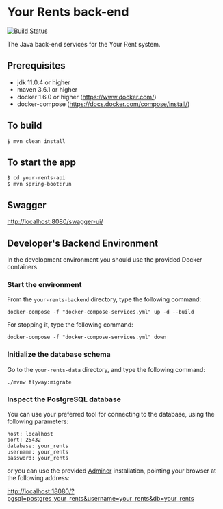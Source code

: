 # Your Rents back-end

[![Build Status](https://api.travis-ci.org/your-rents/your-rents-backend.svg?branch=develop)](https://travis-ci.org/your-rents/your-rents-backend)

The Java back-end services for the Your Rent system.

## Prerequisites

- jdk 11.0.4 or higher
- maven 3.6.1 or higher
- docker 1.6.0 or higher (<https://www.docker.com/>)
- docker-compose (<https://docs.docker.com/compose/install/>)

## To build
```shell
$ mvn clean install
```

## To start the app
```shell
$ cd your-rents-api
$ mvn spring-boot:run
```

## Swagger

<http://localhost:8080/swagger-ui/>

## Developer's Backend Environment

In the development environment you should use the provided Docker containers.

### Start the environment

From the `your-rents-backend` directory, type the following command:

```console
docker-compose -f "docker-compose-services.yml" up -d --build
```

For stopping it, type the following command:

```console
docker-compose -f "docker-compose-services.yml" down
```

### Initialize the database schema

Go to the `your-rents-data` directory, and type the following command:

```console
./mvnw flyway:migrate
```

### Inspect the PostgreSQL database

You can use your preferred tool for connecting to the database, using the following parameters:

```properties
host: localhost
port: 25432
database: your_rents
username: your_rents
password: your_rents
```

or you can use the provided [Adminer](https://www.adminer.org/) installation, pointing your browser at the following address:

<http://localhost:18080/?pgsql=postgres_your_rents&username=your_rents&db=your_rents>
